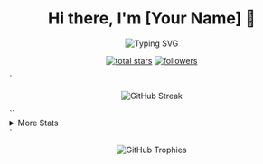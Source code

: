 <h1 align="center">Hi there, I'm [Your Name] 👋</h1> <!-- Quick Tip: Replace [Your Name] with your actual name --> <p align="center"> <img src="https://readme-typing-svg.demolab.com?font=Fira+Code&pause=1000&color=5TE2F5&center=true&vCenter=true&width=435&lines=Full+Stack+Developer;Always+learning+new+things" alt="Typing SVG" /> </p>
<p align="center">
  <a href="https://github.com/yourusername?tab=repositories&sort=stargazers">
    <img alt="total stars" title="Total stars on GitHub" src="https://custom-icon-badges.demolab.com/github/stars/yourusername?color=9DF9EF&style=for-the-badge&labelColor=5TE2F5&logo=star"/></a>
  <a href="https://github.com/yourusername?tab=followers">
    <img alt="followers" title="Follow me on Github" src="https://custom-icon-badges.demolab.com/github/followers/yourusername?color=FFA6B9&labelColor=A28089&style=for-the-badge&logo=person-add&label=Follow&logoColor=white"/></a>
</p>
`<p align="center">
  <img src="https://github-readme-streak-stats.herokuapp.com/?user=yourusername&theme=tokyonight&hide_border=true" alt="GitHub Streak" />
</p>``<details>
  <summary>More Stats</summary>
  <br>
  <img src="https://github-readme-stats.vercel.app/api?username=yourusername&show_icons=true&theme=tokyonight&hide_border=true" alt="GitHub Stats" />
  <img src="https://github-readme-stats.vercel.app/api/top-langs/?username=yourusername&layout=compact&theme=tokyonight&hide_border=true" alt="Top Languages" />
</details>`
<p align="center">
  <img src="https://github-profile-trophy.vercel.app/?username=yourusername&theme=tokyonight&no-frame=true&no-bg=true&margin-w=4" alt="GitHub Trophies" />
</p>
